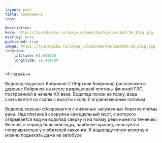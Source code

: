 ```yaml
---
layout: post
title: Койриноя-2 
tags:
  
description: 
hero: https://tourskazka.ru/image_upload/dostoprimechat/36_2big.jpg
overlay: pure
published: true
image: https://tourskazka.ru/image_upload/dostoprimechat/36_2big.jpg
location:
    latitude: 61.651528
    longitude: 31.411784
---
```

<!–-break-–>

Водопад-водоскат Койриноя-2 (Верхний Койриноя) расположен в деревне Койриноя на месте разрушенной
плотины финской ГЭС, построенной в начале XX века. Водопад похож на горку, вода скатывается со скалы
с высоты около 5 м равномерным потоком. 

Водопад хорошо обозревается с низинных залуженных берегов
поймы реки. Над плотиной сооружен самодельный мост, с которого открывается вид на водопад сверху и на
пойму реки ниже по течению. Весной, в период большой воды, наиболее красив, пользуется популярностью
у любителей каякинга. К водопаду почти вплотную можно подъехать даже на автобусе 